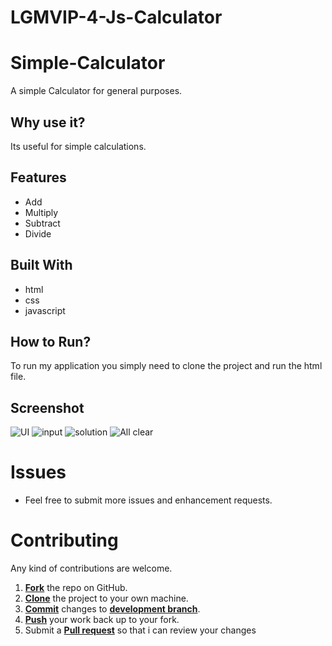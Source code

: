 # LGMVIP-4-Js-Calculator

# Simple-Calculator

A simple Calculator for general purposes.

## Why use it?

Its useful for simple calculations.

## Features

* Add
* Multiply
* Subtract
* Divide

## Built With
* html
* css
* javascript

## How to Run?

To run my application you simply need to clone the project and run the html file.

## Screenshot
![UI](https://user-images.githubusercontent.com/47220251/158361919-fc00fb91-8bba-4d92-9589-01707b5ad06d.png)
![input](https://user-images.githubusercontent.com/47220251/158361872-5182e1cc-5239-402f-bfaf-a4ae939ee72c.png)
![solution](https://user-images.githubusercontent.com/47220251/158361898-00dfd73a-f170-43ad-b938-ba4d34a2ae77.png)
![All clear](https://user-images.githubusercontent.com/47220251/158361833-867e6ecf-e9cf-45fb-a46f-61a4b2432f79.png)

Issues
==========
* Feel free to submit more issues and enhancement requests.

Contributing
==========
Any kind of contributions are welcome.

1. <a href='https://github.com/SahuSumanta/LGMVIP-4-Js-Calculator/'>**Fork**</a> the repo on GitHub.
2. <a href='https://help.github.com/articles/cloning-a-repository/'>**Clone**</a> the project to your own machine.
3. <a href='https://git-scm.com/book/en/v2/Git-Basics-Recording-Changes-to-the-Repository'>**Commit**</a> changes to <a href='https://git-scm.com/book/en/v2/Git-Branching-Branches-in-a-Nutshell'>**development branch**</a>.
4. <a href='https://help.github.com/articles/pushing-to-a-remote/'>**Push**</a> your work back up to your fork.
5. Submit a <a href='https://help.github.com/articles/about-pull-requests/'>**Pull request**</a> so that i can review your changes
